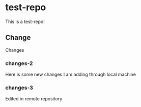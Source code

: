 # test-repo

This is a test-repo!

## Change

Changes

### changes-2

Here is some new changes I am adding through local machine

### changes-3

Edited in remote repository
